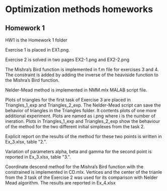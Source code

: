 # Optimization methods homeworks
## Homework 1
HW1 is the Homework 1 folder

Exercise 1 is placed in EX1.png.

Exercise 2 is solved in two pages EX2-1.png and EX2-2.png

The Mishra’s Bird function is implemented in f.m file for exercises 3 and 4. The constraint is added by adding the inverse of the heaviside function to the Mishra’s Bird function.

Nelder-Mead method is implemented in NMM.mlx MALAB script file. 

Plots of triangles for the first task of Exercise 3 are placed in Triangles_1_exp and Triangles_2_exp. The Nelder-Mead script can save the behavior of triangles in the Triangles folder.
It contents plots of one more additional experiment. Plots are named as i.png where i is the number of ineration. 
Plots in Triangles_1_exp and Triangles_2_exp show the behaviour of the method for the two different initial simplexes from the task 2.

Explicit report on the results of the method for these two points is written in Ex_3.xlsx, table "2.".

Variation of parameters alpha, beta and gamma for the second point is reported in Ex_3.xlsx, table "3.".

Coordinate descend method for the Mishra’s Bird function with the constrained is implemented in CD.mlx. 
Vertices and the center of the trianle from the 3 task of the Exercise 2 was used for its comparison with Nelder Mead algorithm. The results are reported in Ex_4.xlsx
